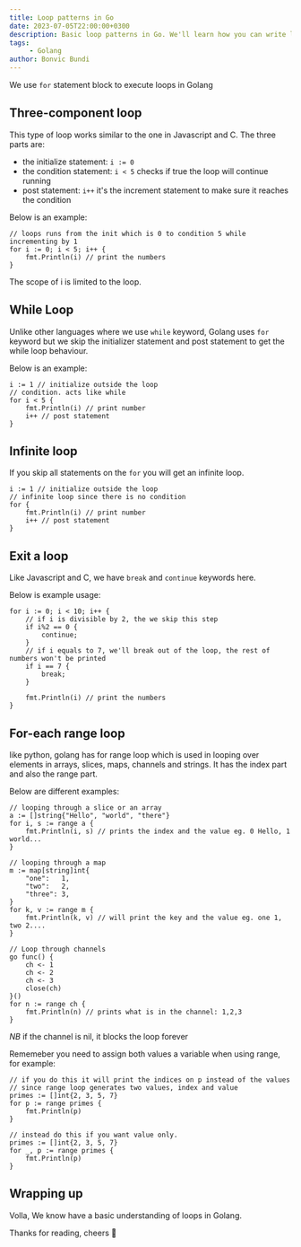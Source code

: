 ```yaml
---
title: Loop patterns in Go
date: 2023-07-05T22:00:00+0300
description: Basic loop patterns in Go. We'll learn how you can write loops in different ways with help of examples ~ Bonvic Bundi
tags: 
     - Golang
author: Bonvic Bundi
---
```


We use `for` statement block to execute loops in Golang

## Three-component loop

This type of loop works similar to the one in Javascript and C. 
The three parts are: 
- the initialize statement: `i := 0`
- the condition statement: `i < 5` checks if true the loop will continue running
- post statement: `i++` it's the increment statement to make sure it reaches the condition

Below is an example:

```golang
// loops runs from the init which is 0 to condition 5 while incrementing by 1
for i := 0; i < 5; i++ {
	fmt.Println(i) // print the numbers
}

```

The scope of i is limited to the loop.

## While Loop

Unlike other languages where we use `while` keyword, Golang uses `for` keyword but we skip the initializer statement and post statement to get the while loop behaviour.

Below is an example:

```golang
i := 1 // initialize outside the loop
// condition. acts like while
for i < 5 {
	fmt.Println(i) // print number
    i++ // post statement
}

```

## Infinite loop

If you skip all statements on the `for` you will get an infinite loop.

```golang
i := 1 // initialize outside the loop
// infinite loop since there is no condition
for {
	fmt.Println(i) // print number
    i++ // post statement
}

```

## Exit a loop

Like Javascript and C, we have `break` and `continue` keywords here.

Below is example usage:

```golang
for i := 0; i < 10; i++ {
    // if i is divisible by 2, the we skip this step
    if i%2 == 0 {
        continue;
    }
    // if i equals to 7, we'll break out of the loop, the rest of numbers won't be printed
    if i == 7 {
        break;
    }

	fmt.Println(i) // print the numbers
}

```


## For-each range loop

like python, golang has for range loop which is used in looping over elements in arrays, slices, maps, channels and strings. It has the index part and also the range part.

Below are different examples:

```golang
// looping through a slice or an array
a := []string{"Hello", "world", "there"}
for i, s := range a {
	fmt.Println(i, s) // prints the index and the value eg. 0 Hello, 1 world...
}

```

```golang
// looping through a map
m := map[string]int{
	"one":   1,
	"two":   2,
	"three": 3,
}
for k, v := range m {
	fmt.Println(k, v) // will print the key and the value eg. one 1, two 2....
}

```

```golang
// Loop through channels
go func() {
	ch <- 1
	ch <- 2
	ch <- 3
	close(ch)
}()
for n := range ch {
	fmt.Println(n) // prints what is in the channel: 1,2,3
}
```

*NB* if the channel is nil, it blocks the loop forever

Rememeber you need to assign both values a variable when using range, for example:

```golang
// if you do this it will print the indices on p instead of the values 
// since range loop generates two values, index and value
primes := []int{2, 3, 5, 7}
for p := range primes {
	fmt.Println(p)
}

// instead do this if you want value only.
primes := []int{2, 3, 5, 7}
for _, p := range primes {
	fmt.Println(p)
}
```

## Wrapping up

Volla, We know have a basic understanding of loops in Golang.

Thanks for reading, cheers 🥂
